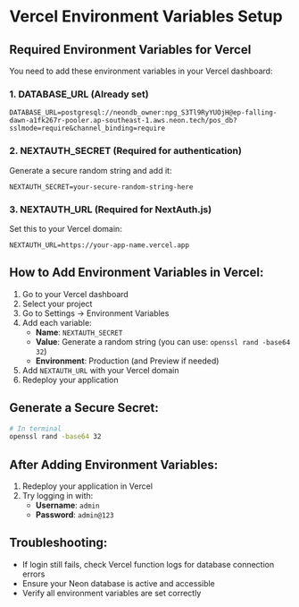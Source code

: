 # Vercel Environment Variables Setup

## Required Environment Variables for Vercel

You need to add these environment variables in your Vercel dashboard:

### 1. **DATABASE_URL** (Already set)
```
DATABASE_URL=postgresql://neondb_owner:npg_S3Tl9RyYUOjH@ep-falling-dawn-a1fk267r-pooler.ap-southeast-1.aws.neon.tech/pos_db?sslmode=require&channel_binding=require
```

### 2. **NEXTAUTH_SECRET** (Required for authentication)
Generate a secure random string and add it:
```
NEXTAUTH_SECRET=your-secure-random-string-here
```

### 3. **NEXTAUTH_URL** (Required for NextAuth.js)
Set this to your Vercel domain:
```
NEXTAUTH_URL=https://your-app-name.vercel.app
```

## How to Add Environment Variables in Vercel:

1. Go to your Vercel dashboard
2. Select your project
3. Go to Settings → Environment Variables
4. Add each variable:
   - **Name**: `NEXTAUTH_SECRET`
   - **Value**: Generate a random string (you can use: `openssl rand -base64 32`)
   - **Environment**: Production (and Preview if needed)
5. Add `NEXTAUTH_URL` with your Vercel domain
6. Redeploy your application

## Generate a Secure Secret:
```bash
# In terminal
openssl rand -base64 32
```

## After Adding Environment Variables:
1. Redeploy your application in Vercel
2. Try logging in with:
   - **Username**: `admin`
   - **Password**: `admin@123`

## Troubleshooting:
- If login still fails, check Vercel function logs for database connection errors
- Ensure your Neon database is active and accessible
- Verify all environment variables are set correctly 